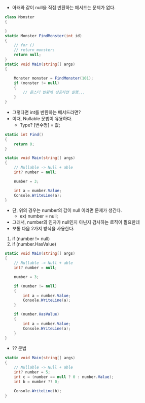 - 아래와 같이 null을 직접 반환하는 메서드는 문제가 없다.
```cs
class Monster
{

}
static Monster FindMonster(int id)
{
    // for ()
    // return monster;
    return null;
}
static void Main(string[] args)
{

    Monster monster = FindMonster(101);
    if (monster != null)
    {
        // 몬스터 반환에 성공하면 실행...
    }
}
```

- 그렇다면 int를 반환하는 메서드라면?
- 이때, Nullable 문법이 유용하다.
	- Type? [변수명] = 값;
```cs
static int Find()
{
    return 0;
}

static void Main(string[] args)
{
    // Nullable -> Null + able
    int? number = null;

    number = 3;

    int a = number.Value;
    Console.WriteLine(a);
}
```

- 단, 위의 경우는 number의 값이 null 이라면 문제가 생긴다.
	- ex) number = null;
- 그래서, number의 인자가 null인지 아닌지 검사하는 로직이 필요한데
- 보통 다음 2가지 방식을 사용한다.
1. if (number != null)
2. if (number.HasValue)
```cs
static void Main(string[] args)
{
    // Nullable -> Null + able
    int? number = null;

    number = 3;

    if (number != null)
    {
        int a = number.Value;
        Console.WriteLine(a);
    }

    if (number.HasValue)
    {
        int a = number.Value;
        Console.WriteLine(a);
    }
}
```
- ?? 문법
```cs
static void Main(string[] args)
{
    // Nullable -> Null + able
    int? number = 5;
    int c = (number == null ? 0 : number.Value);
    int b = number ?? 0;

    Console.WriteLine(b);
}
```